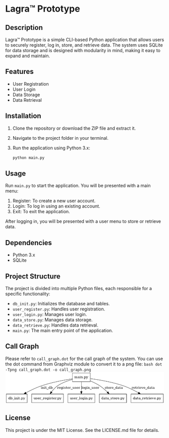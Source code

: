 # Lagra™ Prototype

## Description

Lagra™ Prototype is a simple CLI-based Python application that allows users to securely register, log in, store, and retrieve data. The system uses SQLite for data storage and is designed with modularity in mind, making it easy to expand and maintain.

## Features

- User Registration
- User Login
- Data Storage
- Data Retrieval

## Installation

1. Clone the repository or download the ZIP file and extract it.
2. Navigate to the project folder in your terminal.
3. Run the application using Python 3.x:

    ```bash
    python main.py
    ```

## Usage

Run `main.py` to start the application. You will be presented with a main menu:

1. Register: To create a new user account.
2. Login: To log in using an existing account.
3. Exit: To exit the application.

After logging in, you will be presented with a user menu to store or retrieve data.

## Dependencies

- Python 3.x
- SQLite

## Project Structure

The project is divided into multiple Python files, each responsible for a specific functionality:

- `db_init.py`: Initializes the database and tables.
- `user_register.py`: Handles user registration.
- `user_login.py`: Manages user login.
- `data_store.py`: Manages data storage.
- `data_retrieve.py`: Handles data retrieval.
- `main.py`: The main entry point of the application.

## Call Graph

Please refer to `call_graph.dot` for the call graph of the system. You can use the dot command from Graphviz module to convert it to a png file:
    ```bash
     dot -Tpng call_graph.dot -o call_graph.png
    ```
![Call Graph](call_graph.png)
## License

This project is under the MIT License. See the LICENSE.md file for details.
